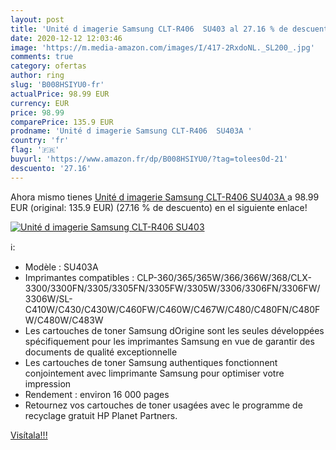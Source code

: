 ```yaml
---
layout: post
title: 'Unité d imagerie Samsung CLT-R406  SU403 al 27.16 % de descuento'
date: 2020-12-12 12:03:46
image: 'https://m.media-amazon.com/images/I/417-2RxdoNL._SL200_.jpg'
comments: true
category: ofertas
author: ring
slug: 'B008HSIYU0-fr'
actualPrice: 98.99 EUR
currency: EUR
price: 98.99
comparePrice: 135.9 EUR
prodname: 'Unité d imagerie Samsung CLT-R406  SU403A '
country: 'fr'
flag: '🇫🇷'
buyurl: 'https://www.amazon.fr/dp/B008HSIYU0/?tag=tolees0d-21'
descuento: '27.16'
---
```


Ahora mismo tienes [Unité d imagerie Samsung CLT-R406  SU403A ](https://www.amazon.fr/dp/B008HSIYU0/?tag=tolees0d-21) a 98.99 EUR (original: 135.9 EUR) (27.16 %  de descuento) en el siguiente enlace!

[![Unité d imagerie Samsung CLT-R406  SU403](https://m.media-amazon.com/images/I/417-2RxdoNL._SL200_.jpg)](https://www.amazon.fr/dp/B008HSIYU0/?tag=tolees0d-21)

ℹ️:

- Modèle : SU403A
- Imprimantes compatibles : CLP-360/365/365W/366/366W/368/CLX-3300/3300FN/3305/3305FN/3305FW/3305W/3306/3306FN/3306FW/3306W/SL-C410W/C430/C430W/C460FW/C460W/C467W/C480/C480FN/C480FW/C480W/C483W
- Les cartouches de toner Samsung dOrigine sont les seules développées spécifiquement pour les imprimantes Samsung en vue de garantir des documents de qualité exceptionnelle
- Les cartouches de toner Samsung authentiques fonctionnent conjointement avec limprimante Samsung pour optimiser votre impression
- Rendement : environ 16 000 pages
- Retournez vos cartouches de toner usagées avec le programme de recyclage gratuit HP Planet Partners.

[Visítala!!!](https://www.amazon.fr/dp/B008HSIYU0/?tag=tolees0d-21)
